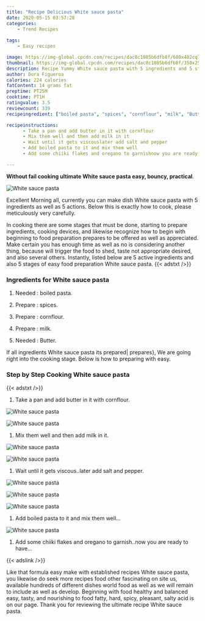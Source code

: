 ```yaml
---
title: "Recipe Delicious White sauce pasta"
date: 2020-05-15 03:57:28
categories:
    - Trend Recipes
    
tags:
    - Easy recipes

image: https://img-global.cpcdn.com/recipes/dac8c1085b6dfb8f/680x482cq70/white-sauce-pasta-recipe-main-photo.jpg
thumbnail: https://img-global.cpcdn.com/recipes/dac8c1085b6dfb8f/350x250cq70/white-sauce-pasta-recipe-main-photo.jpg
description: Recipe Yummy White sauce pasta with 5 ingredients and 5 stages of easy cooking.
author: Dora Figueroa
calories: 224 calories
fatContent: 14 grams fat
preptime: PT25M
cooktime: PT1H
ratingvalue: 3.5
reviewcount: 339
recipeingredient: ["boiled pasta", "spices", "cornflour", "milk", "Butter"]

recipeinstructions: 
      - Take a pan and add butter in it with cornflour 
      - Mix them well and then add milk in it 
      - Wait until it gets viscouslater add salt and pepper 
      - Add boiled pasta to it and mix them well 
      - Add some chiiki flakes and oregano to garnishnow you are ready to have

---
```




**Without fail cooking ultimate White sauce pasta easy, bouncy, practical**. 


![White sauce pasta](https://img-global.cpcdn.com/recipes/dac8c1085b6dfb8f/680x482cq70/white-sauce-pasta-recipe-main-photo.jpg "White sauce pasta")




Excellent Morning all, currently you can make dish White sauce pasta with 5 ingredients as well as 5 actions. Below this is exactly how to cook, please meticulously very carefully.

In cooking there are some stages that must be done, starting to prepare ingredients, cooking devices, and likewise recognize how to begin with beginning to food preparation prepares to be offered as well as appreciated. Make certain you has enough time as well as no is considering another thing, because will trigger the food to shed, taste not appropriate desired, and also several others. Instantly, listed below are 5 active ingredients and also 5 stages of easy food preparation White sauce pasta.
{{< adstxt />}}

### Ingredients for White sauce pasta


1. Needed  : boiled pasta.

1. Prepare  : spices.

1. Prepare  : cornflour.

1. Prepare  : milk.

1. Needed  : Butter.



If all ingredients White sauce pasta its prepared| prepares}, We are going right into the cooking stage. Below is how to preparing with easy.

### Step by Step Cooking White sauce pasta

{{< adstxt />}}


1. Take a pan and add butter in it with cornflour.



![White sauce pasta](https://img-global.cpcdn.com/steps/9993cf59dce41212/160x128cq70/white-sauce-pasta-recipe-step-1-photo.jpg" "White sauce pasta")

![White sauce pasta](https://img-global.cpcdn.com/steps/4726f466fc0139dd/160x128cq70/white-sauce-pasta-recipe-step-1-photo.jpg" "White sauce pasta")



1. Mix them well and then add milk in it.



![White sauce pasta](https://img-global.cpcdn.com/steps/1f5f0aa55687091a/160x128cq70/white-sauce-pasta-recipe-step-2-photo.jpg" "White sauce pasta")

![White sauce pasta](https://img-global.cpcdn.com/steps/abc7fb82e493364e/160x128cq70/white-sauce-pasta-recipe-step-2-photo.jpg" "White sauce pasta")



1. Wait until it gets viscous..later add salt and pepper.



![White sauce pasta](https://img-global.cpcdn.com/steps/3f380a74eb6cf410/160x128cq70/white-sauce-pasta-recipe-step-3-photo.jpg" "White sauce pasta")

![White sauce pasta](https://img-global.cpcdn.com/steps/213662bfb9e86f89/160x128cq70/white-sauce-pasta-recipe-step-3-photo.jpg" "White sauce pasta")

![White sauce pasta](https://img-global.cpcdn.com/steps/c89ad6ec664ed8df/160x128cq70/white-sauce-pasta-recipe-step-3-photo.jpg" "White sauce pasta")



1. Add boiled pasta to it and mix them well...



![White sauce pasta](https://img-global.cpcdn.com/steps/3bf77b9bdd51b3bb/160x128cq70/white-sauce-pasta-recipe-step-4-photo.jpg" "White sauce pasta")



1. Add some chiiki flakes and oregano to garnish..now you are ready to have...





{{< adslink />}}

Like that formula easy make with established recipes White sauce pasta, you likewise do seek more recipes food other fascinating on site us, available hundreds of different dishes world food as well as we will remain to include as well as develop. Beginning with food healthy and balanced easy, tasty, and nourishing to food fatty, hard, spicy, pleasant, salty acid is on our page. Thank you for reviewing the ultimate recipe White sauce pasta.
